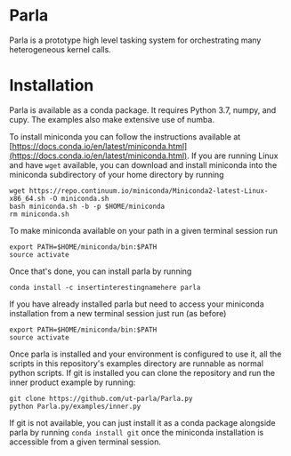 # Parla

Parla is a prototype high level tasking system for orchestrating many heterogeneous kernel calls.

# Installation

Parla is available as a conda package. It requires Python 3.7, numpy, and cupy. The examples also make extensive use of numba.

To install miniconda you can follow the instructions available at [https://docs.conda.io/en/latest/miniconda.html](https://docs.conda.io/en/latest/miniconda.html).
If you are running Linux and have `wget` available, you can download and install miniconda into the miniconda subdirectory of your home directory by running

```
wget https://repo.continuum.io/miniconda/Miniconda2-latest-Linux-x86_64.sh -O miniconda.sh
bash miniconda.sh -b -p $HOME/miniconda
rm miniconda.sh
```

To make miniconda available on your path in a given terminal session run
```
export PATH=$HOME/miniconda/bin:$PATH
source activate
```

Once that's done, you can install parla by running

```
conda install -c insertinterestingnamehere parla
```

If you have already installed parla but need to access your miniconda installation from a new terminal session just run (as before)
```
export PATH=$HOME/miniconda/bin:$PATH
source activate
```

Once parla is installed and your environment is configured to use it, all the scripts in this repository's examples directory are runnable as normal python scripts.
If git is installed you can clone the repository and run the inner product example by running:

```
git clone https://github.com/ut-parla/Parla.py
python Parla.py/examples/inner.py
```

If git is not available, you can just install it as a conda package alongside parla by running `conda install git` once the miniconda installation is accessible from a given terminal session.

